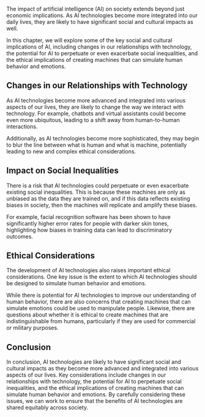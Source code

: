 
The impact of artificial intelligence (AI) on society extends beyond just economic implications. As AI technologies become more integrated into our daily lives, they are likely to have significant social and cultural impacts as well.

In this chapter, we will explore some of the key social and cultural implications of AI, including changes in our relationships with technology, the potential for AI to perpetuate or even exacerbate social inequalities, and the ethical implications of creating machines that can simulate human behavior and emotions.

Changes in our Relationships with Technology
--------------------------------------------

As AI technologies become more advanced and integrated into various aspects of our lives, they are likely to change the way we interact with technology. For example, chatbots and virtual assistants could become even more ubiquitous, leading to a shift away from human-to-human interactions.

Additionally, as AI technologies become more sophisticated, they may begin to blur the line between what is human and what is machine, potentially leading to new and complex ethical considerations.

Impact on Social Inequalities
-----------------------------

There is a risk that AI technologies could perpetuate or even exacerbate existing social inequalities. This is because these machines are only as unbiased as the data they are trained on, and if this data reflects existing biases in society, then the machines will replicate and amplify these biases.

For example, facial recognition software has been shown to have significantly higher error rates for people with darker skin tones, highlighting how biases in training data can lead to discriminatory outcomes.

Ethical Considerations
----------------------

The development of AI technologies also raises important ethical considerations. One key issue is the extent to which AI technologies should be designed to simulate human behavior and emotions.

While there is potential for AI technologies to improve our understanding of human behavior, there are also concerns that creating machines that can simulate emotions could be used to manipulate people. Likewise, there are questions about whether it is ethical to create machines that are indistinguishable from humans, particularly if they are used for commercial or military purposes.

Conclusion
----------

In conclusion, AI technologies are likely to have significant social and cultural impacts as they become more advanced and integrated into various aspects of our lives. Key considerations include changes in our relationships with technology, the potential for AI to perpetuate social inequalities, and the ethical implications of creating machines that can simulate human behavior and emotions. By carefully considering these issues, we can work to ensure that the benefits of AI technologies are shared equitably across society.
